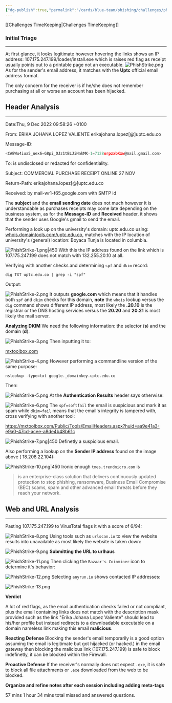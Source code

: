 ```yaml
---
{"dg-publish":true,"permalink":"/cards/blue-team/phishing/challenges/phish-strike/"}
---
```


[[Challenges TimeKeeping\|Challenges TimeKeeping]]
### Initial Triage
---
At first glance, it looks legitimate however hovering the links shows an IP address:
107.175.247.199/loader/install.exe which is raises red flag as receipt usually points out to a printable page not an executable.
![PhishStrike.png](/img/user/cards/blue-team/phishing/images/PhishStrike.png)
As for the sender's email address, it matches with the **Uptc** official email address format.

The only concern for the receiver is if he/she does not remember purchasing at all or worse an account has been hijacked.
## Header Analysis
---
Date:Thu, 9 Dec 2022 09:58:26 +0100

From: ERIKA JOHANA LOPEZ VALIENTE erikajohana.lopez[@]uptc.edu.co

Message-ID:
```C
<CABWu4iua5_uex6=G8pi_OJz1tBLJiNakMK-1=7128orpzxbKxw@mail.gmail.com>
```

To: is undisclosed or redacted for confidentiality.

Subject: COMMERCIAL PURCHASE RECEIPT ONLINE 27 NOV

Return-Path: erikajohana.lopez[@]uptc.edu.co

Received: by mail-wr1-f65.google.com with SMTP id 

The **subject** and the **email sending date** does not much however it is understandable as purchases receipts may come late depending on the business system, as for the **Message-ID** and **Received** header, it shows that the sender uses Google's gmail to send the email.

Performing a look up on the university's domain: uptc.edu.co using: [whois.domaintools.com/uptc.edu.co](https://whois.domaintools.com/uptc.edu.co), matches with the IP location of university's (general) location: Boyaca Tunja is located in columbia.

![PhishStrike-1.png|450](/img/user/cards/blue-team/phishing/images/PhishStrike-1.png)
With this the IP address found on the link which is 107.175.247.199 does not match with 132.255.20.10 at all.

Verifying with another checks and determining `spf` and `dkim` record:
```
dig TXT uptc.edu.co | grep -i "spf"
```

Output:

![PhishStrike-2.png](/img/user/cards/blue-team/phishing/images/PhishStrike-2.png)
It outputs **google.com** which means that it handles both `spf` and `dkim` checks for this domain, **note** the `whois` lookup versus the `dig` command shows different IP address, most likely the **.20.10** is the registrar or the DNS hosting services versus the **20.20** and **20.21** is most likely the mail server.

**Analyzing DKIM**
We need the following information: the selector (**s**) and the domain (**d**):

![PhishStrike-3.png](/img/user/cards/blue-team/phishing/images/PhishStrike-3.png)
Then inputting it to:

[mxtoolbox.com](https://mxtoolbox.com/SuperTool.aspx?action=dkim%3auptc.edu.co%3agoogle&run=toolpage)

![PhishStrike-4.png](/img/user/cards/blue-team/phishing/images/PhishStrike-4.png)
However performing a commandline version of the same purpose:

```C
nslookup -type=txt google._domainkey.uptc.edu.co
```

Then:

![PhishStrike-5.png](/img/user/cards/blue-team/phishing/images/PhishStrike-5.png)
At the **Authentication Results** header says otherwise:

![PhishStrike-6.png](/img/user/cards/blue-team/phishing/images/PhishStrike-6.png)
The `spf=softfail` the email is suspicious and mark it as spam while `dkim=fail` means that the email's integrity is tampered with, cross verifying with another tool:

https://mxtoolbox.com/Public/Tools/EmailHeaders.aspx?huid=aa9e41a3-e9a0-47cd-acee-a8de4b48b61c

![PhishStrike-7.png|450](/img/user/cards/blue-team/phishing/images/PhishStrike-7.png)
Definetly a suspicious email.

Also performing a lookup on the **Sender IP address** found on the image above ( 18.208.22.104):

![PhishStrike-10.png|450](/img/user/cards/blue-team/phishing/images/PhishStrike-10.png)
Ironic enough `tmes.trendmicro.com` is 

> is an enterprise-class solution that delivers continuously updated protection to stop phishing, ransomware, Business Email Compromise (BEC) scams, spam and other advanced email threats before they reach your network.

## Web and URL Analysis
---
Pasting 107.175.247.199 to VirusTotal flags it with a score of 6/94:

![PhishStrike-8.png](/img/user/cards/blue-team/phishing/images/PhishStrike-8.png)
Using tools such as `urlscan.io` to view the website results into unavailable as most likely the website is taken down:

![PhishStrike-9.png](/img/user/cards/blue-team/phishing/images/PhishStrike-9.png)
**Submitting the URL to urlhaus**

![PhishStrike-11.png](/img/user/cards/blue-team/phishing/images/PhishStrike-11.png)
Then clicking the `Bazaar's Coinminer` icon to determine it's behavior:

![PhishStrike-12.png](/img/user/cards/blue-team/phishing/images/PhishStrike-12.png)
Selecting `anyrun.io` shows contacted IP addresses:

![PhishStrike-13.png](/img/user/cards/blue-team/phishing/images/PhishStrike-13.png)


**Verdict**

A lot of red flags, as the email authentication checks failed or not compliant, plus the email containing links does not match with the description mask provided such as the link "Erika Johana Lopez Valiente" should lead to his/her profile but instead redirects to a downloadable executable on a domain nameless link making this email **malicious**.

**Reacting Defense**
Blocking the sender's email temporarily is a good option assuming the email is legitimate but got hijacked (or hacked.) in the email gateway then blocking the malicious link (107.175.247.199) is safe to block indefinetly, it can be blocked within the Firewall.

**Proactive Defense**
If the receiver's normally does not expect `.exe`,  it is safe to block all file attachments or `.exe` downloaded from the web to be blocked.

**Organize and refine notes after each session including adding meta-tags**

57 mins 
1 hour 34 mins total missed and answered questions.